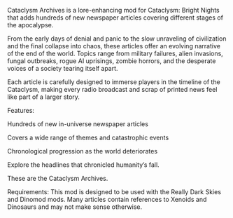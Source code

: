 Cataclysm Archives is a lore-enhancing mod for Cataclysm: Bright Nights that adds hundreds of new newspaper articles covering different stages of the apocalypse.

From the early days of denial and panic to the slow unraveling of civilization and the final collapse into chaos, these articles offer an evolving narrative of the end of the world. Topics range from military failures, alien invasions, fungal outbreaks, rogue AI uprisings, zombie horrors, and the desperate voices of a society tearing itself apart.

Each article is carefully designed to immerse players in the timeline of the Cataclysm, making every radio broadcast and scrap of printed news feel like part of a larger story.

Features:

Hundreds of new in-universe newspaper articles

Covers a wide range of themes and catastrophic events

Chronological progression as the world deteriorates

Explore the headlines that chronicled humanity’s fall.

These are the Cataclysm Archives.



Requirements: This mod is designed to be used with the Really Dark Skies and Dinomod mods. Many articles contain references to Xenoids and Dinosaurs and may not make sense otherwise.
